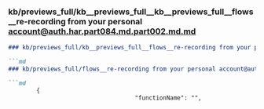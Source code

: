 ### kb/previews_full/kb__previews_full__kb__previews_full__flows__re-recording from your personal account@auth.har.part084.md.part002.md.md

```md
### kb/previews_full/kb__previews_full__flows__re-recording from your personal account@auth.har.part084.md.part002.md

```md
### kb/previews_full/flows__re-recording from your personal account@auth.har.part084.md (part 002)

```md
        {
                                    "functionName": "",
            
```

```

```

```
